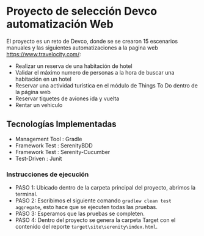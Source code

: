 # Proyecto de selección Devco automatización Web
El proyecto es un reto de Devco, donde se se crearon 15 escenarios manuales y las siguientes automatizaciones a la pagina web https://www.travelocity.com/:

- Realizar un reserva de una habitación de hotel
- Validar el máximo numero de personas a la hora de buscar una habitación en un hotel
- Reservar una actividad turística en el módulo de Things To Do dentro de la página web
- Reservar tiquetes de aviones ida y vuelta
- Rentar un vehiculo


## Tecnologías Implementadas
- Management Tool : Gradle
- Framework Test : SerenityBDD
- Framework Test : Serenity-Cucumber
- Test-Driven : Junit

### Instrucciones de ejecución
- PASO 1: Ubicado dentro de la carpeta principal del proyecto, abrimos la terminal.
- PASO 2: Escribimos el siguiente comando `gradlew clean test aggregate`, esto hace que se ejecuten todas las pruebas.
- PASO 3: Esperamos que las pruebas se completen.
- PASO 4: Dentro del proyecto se genera la carpeta Target con el contenido del reporte `target\site\serenity\index.html`.

